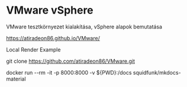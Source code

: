 # VMware vSphere

VMware tesztkörnyezet kialakítása, vSphere alapok bemutatása

https://atiradeon86.github.io/VMware/

Local Render Example

git clone https://github.com/atiradeon86/VMware.git

docker run --rm -it -p 8000:8000 -v ${PWD}:/docs squidfunk/mkdocs-material
